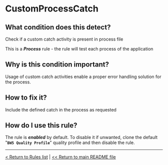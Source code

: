 # CustomProcessCatch

## What condition does this detect?

Check if a custom catch activity is present in process file

This is a ***Process*** rule - the rule will test each process of the application

## Why is this condition important?

Usage of custom catch activities enable a proper error handling solution for the process.

## How to fix it?

Include the defined catch in the process as requested

## How do I use this rule?

The rule is **_enabled_** by default. To disable it if unwanted, clone the default "**`BW5 Quality Profile`**" quality profile and then disable the rule.

---
[< Return to Rules list](./RULES.md) |  [<< Return to main README file](../../../README.md)
